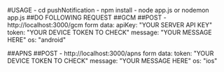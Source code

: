 #USAGE
	- cd pushNotification
	- npm install
	- node app.js or nodemon app.js
##DO FOLLOWING REQUEST
##GCM
##POST - http://localhost:3000/gcm
	form data:
		apiKey: "YOUR SERVER API KEY"
		token: "YOUR DEVICE TOKEN TO CHECK"
		message: "YOUR MESSAGE HERE"
		os: "android"

##APNS
##POST - http://localhost:3000/apns
	form data:
		token: "YOUR DEVICE TOKEN TO CHECK"
		message: "YOUR MESSAGE HERE"
		os: "ios"
